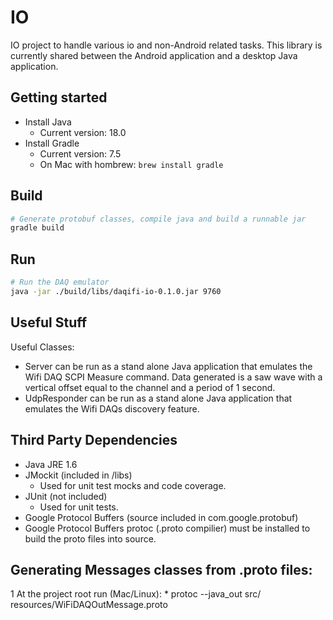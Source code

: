 # IO
IO project to handle various io and non-Android related tasks. This library is currently shared between
the Android application and a desktop Java application.

## Getting started
  * Install Java
    * Current version: 18.0
  * Install Gradle
    * Current version: 7.5
    * On Mac with hombrew: `brew install gradle`

## Build
```sh
# Generate protobuf classes, compile java and build a runnable jar
gradle build
```

## Run
```sh
# Run the DAQ emulator
java -jar ./build/libs/daqifi-io-0.1.0.jar 9760
```

## Useful Stuff
Useful Classes:
   * Server can be run as a stand alone Java application that emulates the Wifi DAQ SCPI Measure command. Data generated is a saw wave with a vertical offset equal to the channel and a period of 1 second.
   * UdpResponder can be run as a stand alone Java application that emulates the Wifi DAQs discovery feature.

## Third Party Dependencies
   * Java JRE 1.6
   * JMockit (included in /libs)
      * Used for unit test mocks and code coverage.
   * JUnit   (not included)
      * Used for unit tests.
   * Google Protocol Buffers (source included in com.google.protobuf)
   * Google Protocol Buffers protoc (.proto compilier) must be installed to build the proto files into source.

## Generating Messages classes from .proto files:
   1 At the project root run (Mac/Linux):
      * protoc --java_out src/ resources/WiFiDAQOutMessage.proto

